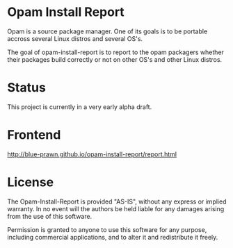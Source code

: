 # Opam Install Report 

Opam is a source package manager.
One of its goals is to be portable accross several Linux distros and
several OS's.

The goal of opam-install-report is to report to the opam packagers whether
their packages build correctly or not on other OS's and other Linux distros.


# Status

This project is currently in a very early alpha draft.


# Frontend

http://blue-prawn.github.io/opam-install-report/report.html


# License

The Opam-Install-Report is provided "AS-IS", without any express or implied
warranty. In no event will the authors be held liable for any damages arising
from the use of this software.

Permission is granted to anyone to use this software for any purpose,
including commercial applications, and to alter it and redistribute it freely.

